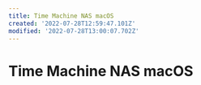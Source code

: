 ```yaml
---
title: Time Machine NAS macOS
created: '2022-07-28T12:59:47.101Z'
modified: '2022-07-28T13:00:07.702Z'
---
```


# Time Machine NAS macOS
